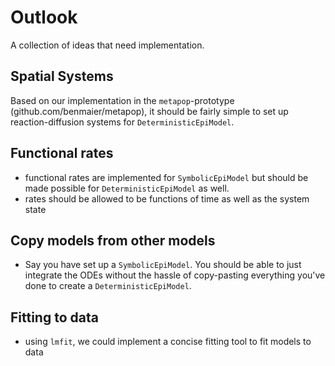 # Outlook

A collection of ideas that need implementation.

## Spatial Systems

Based on our implementation in the `metapop`-prototype (github.com/benmaier/metapop), it should be fairly simple to set up reaction-diffusion systems for `DeterministicEpiModel`.

## Functional rates

- functional rates are implemented for `SymbolicEpiModel` but should be made possible for `DeterministicEpiModel` as well.
- rates should be allowed to be functions of time as well as the system state

## Copy models from other models

- Say you have set up a `SymbolicEpiModel`. You should be able to just integrate the ODEs without the hassle of copy-pasting everything you've done to create a `DeterministicEpiModel`.

## Fitting to data

- using `lmfit`, we could implement a concise fitting tool to fit models to data
